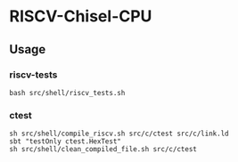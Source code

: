 # RISCV-Chisel-CPU

## Usage

### riscv-tests
```
bash src/shell/riscv_tests.sh
```

### ctest
```
sh src/shell/compile_riscv.sh src/c/ctest src/c/link.ld
sbt "testOnly ctest.HexTest"
sh src/shell/clean_compiled_file.sh src/c/ctest
```